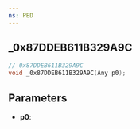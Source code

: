 ```yaml
---
ns: PED
---
```

## _0x87DDEB611B329A9C

```c
// 0x87DDEB611B329A9C
void _0x87DDEB611B329A9C(Any p0);
```


## Parameters
* **p0**: 

